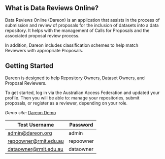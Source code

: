 ## What is Data Reviews Online?

Data Reviews Online (Dareon) is an application that assists in the 
process of submission and review of proposals for the inclusion of 
datasets into a data repository. It helps with the management of 
Calls for Proposals and the associated proposal review process. 

In addition, Dareon includes classification schemes to help match 
Reviewers with appropriate Proposals.

## Getting Started

Dareon is designed to help Repository Owners, Dataset Owners, and 
Proposal Reviewers.

To get started, log in via the Australian Access Federation and 
updated your profile. 
Then you will be able to: manage your repositories, submit proposals, 
or register as a reviewer, depending on your role.

*Demo site*: [Dareon Demo](http://demo.dareon.org)

Test Username | Password 
--- | --- 
admin@dareon.org | admin 
repoowner@rmit.edu.au | repoowner 
dataowner@rmit.edu.au | dataowner 